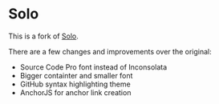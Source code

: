 # Solo

This is a fork of [Solo](https://github.com/chibicode/solo).

There are a few changes and improvements over the original:

- Source Code Pro font instead of Inconsolata
- Bigger containter and smaller font
- GitHub syntax highlighting theme
- AnchorJS for anchor link creation
